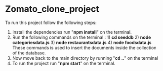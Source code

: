 # Zomato_clone_project

To run this project follow the following steps:
  1) Install the dependencies run "**npm install**" on the terminal.
  2) Run the following commands on the terminal :
          1) **cd seeddb**
          2) **node categoriesdata.js**
          3) **node restaurantsdata.js**
          4) **node foodsdata.js**
      These commands is used to insert the documents inside the collection of the database.
  3) Now move back to the main directory by running "**cd ..**" on the terminal
  4) To run the project run "**npm start**" on the terminal.
